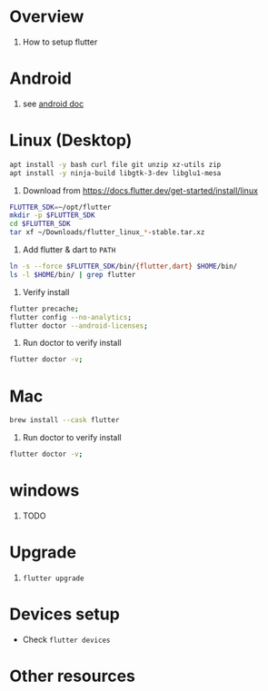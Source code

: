 # Overview
1. How to setup flutter


# Android
1. see [android doc](./setup.android.md)


# Linux (Desktop)
```bash
apt install -y bash curl file git unzip xz-utils zip
apt install -y ninja-build libgtk-3-dev libglu1-mesa
```
1. Download from https://docs.flutter.dev/get-started/install/linux
```bash
FLUTTER_SDK=~/opt/flutter
mkdir -p $FLUTTER_SDK
cd $FLUTTER_SDK
tar xf ~/Downloads/flutter_linux_*-stable.tar.xz
```
1. Add flutter & dart to `PATH`
```bash
ln -s --force $FLUTTER_SDK/bin/{flutter,dart} $HOME/bin/
ls -l $HOME/bin/ | grep flutter
```
1. Verify install
```bash
flutter precache;
flutter config --no-analytics;
flutter doctor --android-licenses;
```
1. Run doctor to verify install
```bash
flutter doctor -v;
```


# Mac
```bash
brew install --cask flutter
```
1. Run doctor to verify install
```bash
flutter doctor -v;
```


# windows
1. TODO


# Upgrade
1. `flutter upgrade`


# Devices setup
- Check `flutter devices`



# Other resources
